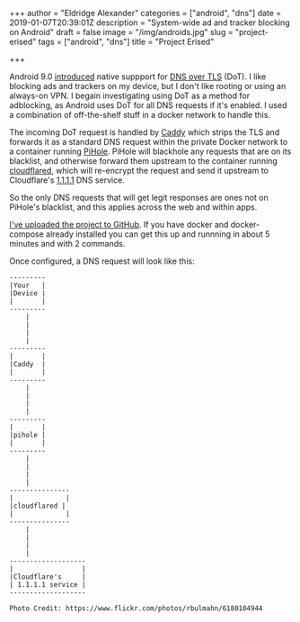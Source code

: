 +++
author = "Eldridge Alexander"
categories = ["android", "dns"]
date = 2019-01-07T20:39:01Z
description = "System-wide ad and tracker blocking on Android"
draft = false
image = "/img/androids.jpg"
slug = "project-erised"
tags = ["android", "dns"]
title = "Project Erised"

+++

Android 9.0 [introduced](https://android-developers.googleblog.com/2018/04/dns-over-tls-support-in-android-p.html) native suppport for [DNS over TLS](https://tools.ietf.org/html/rfc7858) (DoT). I like blocking ads and trackers on my device, but I don't like rooting or using an always-on VPN.
I begain investigating using DoT as a method for adblocking, as Android uses DoT for all DNS requests if it's enabled. I used a combination of off-the-shelf stuff in a docker network to handle this. 

The incoming DoT request is handled by [Caddy](https://caddyserver.com/) which strips the TLS and forwards it as a standard DNS request within the private Docker network to a container running [PiHole](https://pi-hole.net/).
PiHole will blackhole any requests that are on its blacklist, and otherwise forward them upstream to the container running [cloudflared](https://developers.cloudflare.com/1.1.1.1/dns-over-https/cloudflared-proxy/), which will re-encrypt the request and send it upstream to Cloudflare's [1.1.1.1](https://1.1.1.1.) DNS service.

So the only DNS requests that will get legit responses are ones not on PiHole's blacklist, and this applies across the web and within apps.

[I've uploaded the project to GitHub](https://github.com/eldridgea/erised). If you have docker and docker-compose already installed you can get this up and runnning in about 5 minutes and with 2 commands.


Once configured, a DNS request will look like this:

    ---------
    |Your   |
    |Device |
    |       |
    ---------
        |
        |
        |
        |
    ---------
    |       |
    |Caddy  |
    |       |
    ---------
        |
        |
        |
        |
    ---------
    |       |
    |pihole |
    |       |
    ---------   
        |
        |
        |
        |
    ---------------
    |             |
    |cloudflared |
    |             |
    ---------------
        |
        |
        |
        |
    -------------------
    |                 |
    |Cloudflare's     |
    | 1.1.1.1 service |
    -------------------

`Photo Credit: https://www.flickr.com/photos/rbulmahn/6180104944`